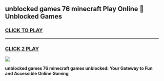 
## unblocked games 76 minecraft Play Online 👋 Unblocked Games
<h3>
<a href="https://premium.freeplayer.one?title=unblocked_games_76_minecraft&ref=19F">CLICK TO PLAY</a></h3>
<hr>

<h3>
<a href="https://premium.freeplayer.one?title=unblocked_games_76_minecraft&ref=19F">CLICK 2 PLAY</a>
  
</h3>

<a href="https://premium.freeplayer.one?title=unblocked_games_76_minecraft&ref=19F"><img src="https://clearcache.store/games.png"></a>


**unblocked games 76 minecraft games unblocked: Your Gateway to Fun and Accessible Online Gaming**
